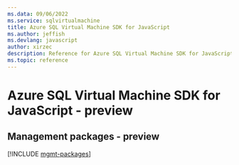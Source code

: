 ```yaml
---
ms.data: 09/06/2022
ms.service: sqlvirtualmachine
title: Azure SQL Virtual Machine SDK for JavaScript
ms.author: jeffish
ms.devlang: javascript
author: xirzec
description: Reference for Azure SQL Virtual Machine SDK for JavaScript
ms.topic: reference
---
```

# Azure SQL Virtual Machine SDK for JavaScript - preview

## Management packages - preview
[!INCLUDE [mgmt-packages](sql-virtual-machine-mgmt-index.md)]